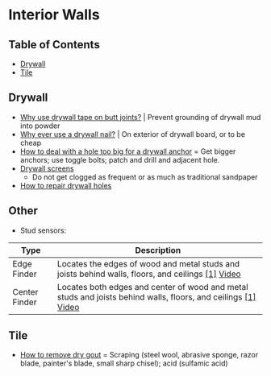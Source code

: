 # Interior Walls

## Table of Contents
* [Drywall](#drywall)
* [Tile](#tile)

## Drywall
* [Why use drywall tape on butt joints?](http://diy.stackexchange.com/questions/8281/what-is-the-purpose-of-tape-when-taping-and-mudding-drywall#answer-8283) | Prevent grounding of drywall mud into powder
* [Why ever use a drywall nail?](http://diy.stackexchange.com/questions/6442/should-i-use-nails-or-screws-for-hanging-drywall-on-the-ceiling#answer-11945) | On exterior of drywall board, or to be cheap
* [How to deal with a hole too big for a drywall anchor](http://diy.stackexchange.com/questions/8727/drilled-holes-too-wide-for-drywall-anchors-how-to-fix) = Get bigger anchors; use toggle bolts; patch and drill and adjacent hole. 
* [Drywall screens](http://www.home-repair-central.com/drywall-sanding-screen.html)
  * Do not get clogged as frequent or as much as traditional sandpaper
* [How to repair drywall holes](http://homeguides.sfgate.com/repair-drywall-holes-using-screen-66395.html)

## Other
* Stud sensors:

Type | Description
-----|------------
Edge Finder | Locates the edges of wood and metal studs and joists behind walls, floors, and ceilings [[1]](http://www.zircon.com/products/edge_ss_e40.html) [Video](https://www.youtube.com/watch?v=rcapU3hIOSo)
Center Finder | Locates both edges and center of wood and metal studs and joists behind walls, floors, and ceilings [[1]](http://www.zircon.com/products/center_ms_i520.html) [Video](https://www.youtube.com/watch?time_continue=296&v=vRj0GBKc0Aw)

## Tile
* [How to remove dry gout](http://diy.stackexchange.com/questions/10926/how-to-remove-dry-grout/10931) = Scraping (steel wool, abrasive sponge, razor blade, painter's blade, small sharp chisel); acid (sulfamic acid)
